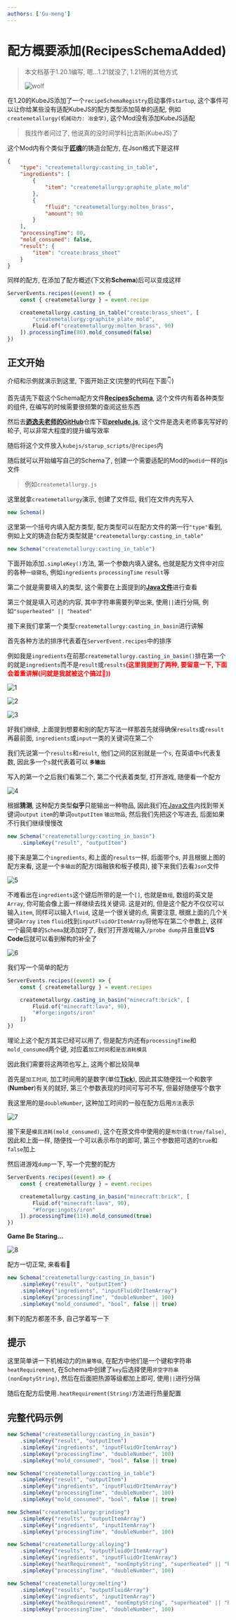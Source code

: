```yaml
---
authors: ['Gu-meng']
---
```

# 配方概要添加(RecipesSchemaAdded)

> 本文档基于1.20.1编写, 嗯...1.21就没了, 1.21用的其他方式
>
> ![wolf](/imgs/Schema/wolf.png)

在1.20的KubeJS添加了一个`recipeSchemaRegistry`启动事件`startup`, 这个事件可以让你给某些没有适配KubeJS的配方类型添加简单的适配, 例如`createmetallurgy(机械动力: 冶金学)`, 这个Mod没有添加KubeJS适配

> 我找作者问过了, 他说真的没时间学科比吉斯(KubeJS)了
	
这个Mod内有个类似于[**匠魂**](https://www.mcmod.cn/class/3725.html)的铸造台配方, 在Json格式下是这样

```json
{
	"type": "createmetallurgy:casting_in_table",
	"ingredients": [
		{
			"item": "createmetallurgy:graphite_plate_mold"
		},
		{
			"fluid": "createmetallurgy:molten_brass",
			"amount": 90
		}
	],
	"processingTime": 80,
	"mold_consumed": false,
	"result": {
		"item": "create:brass_sheet"
	}
}
```

同样的配方, 在添加了配方概述(下文称**Schema**)后可以变成这样

```js
ServerEvents.recipes((event) => {
	const { createmetallurgy } = event.recipe

	createmetallurgy.casting_in_table("create:brass_sheet", [
		"createmetallurgy:graphite_plate_mold",
		Fluid.of("createmetallurgy:molten_brass", 90)
	]).processingTime(80).mold_consumed(false)
})
```

## 正文开始

介绍和示例就演示到这里, 下面开始正文(完整的代码在下面👇)

首先请先下载这个Schema配方文件[**RecipesSchema**](https://cloud.mihono.cn/s/FPCmZY3ibF5JyDD/download/RecipesSchema.java), 这个文件内有着各种类型的组件, 在编写的时候需要很频繁的查阅这些东西

然后去[**迺逸夫老师的GitHub**](https://github.com/Prunoideae/-recipes/blob/1.20.1/src)仓库下载[**prelude.js**](https://github.com/Prunoideae/-recipes/blob/1.20.1/src/prelude.js), 这个文件是逸夫老师事先写好的轮子, 可以非常大程度的提升编写效率

随后将这个文件放入`kubejs/starup_scripts/@recipes`内

随后就可以开始编写自己的Schema了, 创建一个需要适配的Mod的`modid`一样的js文件

> 例如`createmetallurgy.js`

这里就拿`createmetallurgy`演示, 创建了文件后, 我们在文件内先写入

```js
new Schema()
```

这里第一个括号内填入配方类型, 配方类型可以在配方文件的第一行`"type"`看到, 例如上文的铸造台配方类型就是`"createmetallurgy:casting_in_table"`

```js
new Schema("createmetallurgy:casting_in_table")
```

下面开始添加`.simpleKey()`方法, 第一个参数内填入键名, 也就是配方文件中对应的各种`一级键名`, 例如`ingredients` `processingTime` `result`等

第二个就是需要填入的类型, 这个需要在上面提到的[**Java文件**](/Files/RecipesSchema.java)进行查看

第三个就是填入可选的内容, 其中字符串需要列举出来, 使用`||`进行分隔, 例如`"superheated" || "heated"`

接下来我们拿第一个类型`createmetallurgy:casting_in_basin`进行讲解

首先各种方法的排序代表着在`ServerEvent.recipes`中的排序

例如我是`ingredients`在前那`createmetallurgy.casting_in_basin()`排在第一个的就是`ingredients`而不是`result`或`results`**<font color=red>(这里我提到了两种, 要留意一下, 下面会着重讲解(问就是我就被这个搞过🤡))</font>**

![1](/imgs/Schema/1.png) 

![2](/imgs/Schema/2.png) 

![3](/imgs/Schema/3.png) 

好我们继续, 上面提到想要和别的配方写法一样那首先就得确保`results`或`result`再最前面, `ingredients`或`input`一类的关键词在第二个

我们先说第一个`results`和`result`, 他们之间的区别就是一个`s`, 在英语中`s`代表复数, 因此多一个`s`就代表着可以 **`多输出`**

写入的第一个之后我们看第二个, 第二个代表着类型, 打开游戏, 随便看一个配方

![4](/imgs/Schema/4.png)

根据**猜测**, 这种配方类型**似乎**只能输出一种物品, 因此我们在[Java文件](/Files/RecipesSchema.java)内找到带关键词`output` `item`的单词`outputItem` `输出物品`, 然后我们先把这个写进去, 后面如果不行我们继续慢慢改

```js
new Schema("createmetallurgy:casting_in_basin")
	.simpleKey("result", "outputItem")
```

接下来是第二个`ingredients`, 和上面的`results`一样, 后面带个s, 并且根据上图的配方来看, 这是一个`多输出`的配方(熔融铁和板子模具), 接下来我们去看`Json`文件

![5](/imgs/Schema/5.png)

不难看出在`ingredients`这个键后所带的是一个`[]`, 也就是`数组`, 数组的英文是`Array`, 你可能会像上面一样继续去找关键词. 这是对的, 但是这个配方不仅仅可以输入`item`, 同样可以输入`fluid`, 这是一个很关键的点, 需要注意, 根据上面的几个关键词`Array` `item` `fluid`找到`inputFluidOrItemArray`将他写在第二个参数上, 这样一个最简单的`Schema`就添加好了, 我们打开游戏输入`/probe dump`并且重启**VS Code**后就可以看到解构的补全了

![6](/imgs/Schema/6.png)

我们写一个简单的配方

```js
ServerEvents.recipes((event) => {
	const { createmetallurgy } = event.recipes

	createmetallurgy.casting_in_basin("minecraft:brick", [
		Fluid.of("minecraft:lava", 90),
		"#forge:ingots/iron"
	])
})
```

理论上这个配方其实已经可以用了, 但是配方内还有`processingTime`和`mold_consumed`两个键, 对应着`加工时间`和`是否消耗模具`

因此我们需要将这两项也写上, 这两个都比较简单

首先是`加工时间`, 加工时间用的是数字(单位[**Tick**](https://zh.minecraft.wiki/w/刻#游戏刻与计算速率)), 因此其实随便找一个和数字(**Number**)有关的就好, 第三个参数表现的时间可写可不写, 但最好随便写个数字

我这里用的是`doubleNumber`, 这种加工时间的一般在配方后用`方法`表示

![7](/imgs/Schema/7.png)

接下来是`模具消耗(mold_consumed)`, 这个在原文件中使用的是`布尔值(true/false)`, 因此和上面一样, 随便找一个可以表示布尔的即可, 第三个参数把可选的`true`和`false`加上

然后进游戏`dump`一下, 写一个完整的配方

```js
ServerEvents.recipes((event) => {
	const { createmetallurgy } = event.recipes

	createmetallurgy.casting_in_basin("minecraft:brick", [
		Fluid.of("minecraft:lava", 90),
		"#forge:ingots/iron"
	]).processingTime(114).mold_consumed(true)
})
```

**Game Be Staring...**

![8](/imgs/Schema/8.png)

配方一切正常, 来看看🐴

```js
new Schema("createmetallurgy:casting_in_basin")
	.simpleKey("result", "outputItem")
	.simpleKey("ingredients", "inputFluidOrItemArray")
	.simpleKey("processingTime", "doubleNumber", 100)
	.simpleKey("mold_consumed", "bool", false || true)
```

剩下的配方都差不多, 自己学着写一下

## 提示

这里简单讲一下机械动力的`热量等级`, 在配方中他们是一个键和字符串`heatRequirement`, 在Schema中创建了`key`后选择使用`非空字符串(nonEmptyString)`, 然后在后面把热源等级都加上即可, 使用`||`进行分隔

随后在配方后使用`.heatRequirement(String)`方法进行热量配置

## 完整代码示例
```js
new Schema("createmetallurgy:casting_in_basin")
	.simpleKey("result", "outputItem")
	.simpleKey("ingredients", "inputFluidOrItemArray")
	.simpleKey("processingTime", "doubleNumber", 100)
	.simpleKey("mold_consumed", "bool", false || true)

new Schema("createmetallurgy:casting_in_table")
	.simpleKey("result", "outputItem")
	.simpleKey("ingredients", "inputFluidOrItemArray")
	.simpleKey("processingTime", "doubleNumber", 100)
	.simpleKey("mold_consumed", "bool", false || true)

new Schema("createmetallurgy:grinding")
	.simpleKey("results", "outputItemArray")
	.simpleKey("ingredients", "inputItemArray")
	.simpleKey("processingTime", "doubleNumber", 100)

new Schema("createmetallurgy:alloying")
	.simpleKey("results", "outputFluidOrItemArray")
	.simpleKey("ingredients", "inputFluidOrItemArray")
	.simpleKey("heatRequirement", "nonEmptyString", "superheated" || "heated")
	.simpleKey("processingTime", "doubleNumber", 100)

new Schema("createmetallurgy:melting")
	.simpleKey("results", "outputFluidArray")
	.simpleKey("ingredients", "inputItemArray")
	.simpleKey("heatRequirement", "nonEmptyString", "superheated" || "heated")
	.simpleKey("processingTime", "doubleNumber", 100)
```